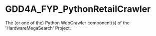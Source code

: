 # GDD4A_FYP_PythonRetailCrawler
The (or one of the) Python WebCrawler component(s) of the 'HardwareMegaSearch' Project.
